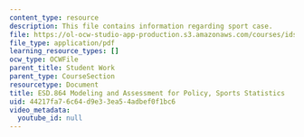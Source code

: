 ```yaml
---
content_type: resource
description: This file contains information regarding sport case.
file: https://ol-ocw-studio-app-production.s3.amazonaws.com/courses/ids-410j-modeling-and-assessment-for-policy-spring-2013/44217fa76c64d9e33ea54adbef0f1bc6_MITESD_864S13_SportsCase.pdf
file_type: application/pdf
learning_resource_types: []
ocw_type: OCWFile
parent_title: Student Work
parent_type: CourseSection
resourcetype: Document
title: ESD.864 Modeling and Assessment for Policy, Sports Statistics
uid: 44217fa7-6c64-d9e3-3ea5-4adbef0f1bc6
video_metadata:
  youtube_id: null
---
```

